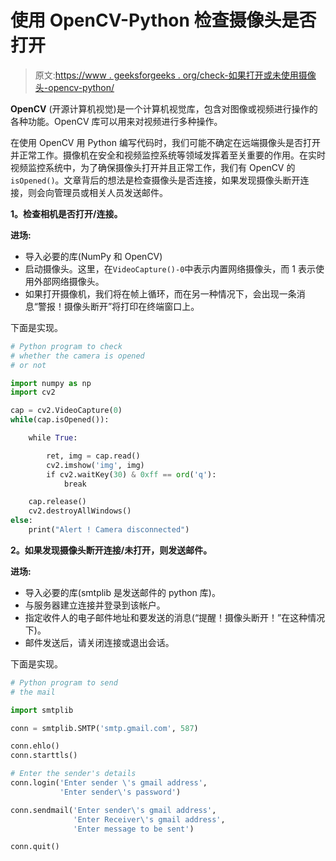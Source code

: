 # 使用 OpenCV-Python 检查摄像头是否打开

> 原文:[https://www . geeksforgeeks . org/check-如果打开或未使用摄像头-opencv-python/](https://www.geeksforgeeks.org/check-if-the-camera-is-opened-or-not-using-opencv-python/)

**OpenCV** (开源计算机视觉)是一个计算机视觉库，包含对图像或视频进行操作的各种功能。OpenCV 库可以用来对视频进行多种操作。

在使用 OpenCV 用 Python 编写代码时，我们可能不确定在远端摄像头是否打开并正常工作。摄像机在安全和视频监控系统等领域发挥着至关重要的作用。在实时视频监控系统中，为了确保摄像头打开并且正常工作，我们有 OpenCV 的`isOpened()`。文章背后的想法是检查摄像头是否连接，如果发现摄像头断开连接，则会向管理员或相关人员发送邮件。

**1。检查相机是否打开/连接。**

**进场:**

*   导入必要的库(NumPy 和 OpenCV)
*   启动摄像头。这里，在`VideoCapture()-0`中表示内置网络摄像头，而 1 表示使用外部网络摄像头。
*   如果打开摄像机，我们将在帧上循环，而在另一种情况下，会出现一条消息“警报！摄像头断开”将打印在终端窗口上。

下面是实现。

```py
# Python program to check
# whether the camera is opened 
# or not

import numpy as np
import cv2

cap = cv2.VideoCapture(0)
while(cap.isOpened()):

    while True:

        ret, img = cap.read()
        cv2.imshow('img', img)
        if cv2.waitKey(30) & 0xff == ord('q'):
            break

    cap.release()
    cv2.destroyAllWindows()
else:
    print("Alert ! Camera disconnected")
```

**2。如果发现摄像头断开连接/未打开，则发送邮件。**

**进场:**

*   导入必要的库(smtplib 是发送邮件的 python 库)。
*   与服务器建立连接并登录到该帐户。
*   指定收件人的电子邮件地址和要发送的消息(“提醒！摄像头断开！”在这种情况下)。
*   邮件发送后，请关闭连接或退出会话。

下面是实现。

```py
# Python program to send 
# the mail

import smtplib

conn = smtplib.SMTP('smtp.gmail.com', 587)

conn.ehlo()
conn.starttls()

# Enter the sender's details
conn.login('Enter sender \'s gmail address', 
           'Enter sender\'s password')

conn.sendmail('Enter sender\'s gmail address', 
              'Enter Receiver\'s gmail address', 
              'Enter message to be sent')

conn.quit()
```